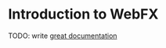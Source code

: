 # Introduction to WebFX

TODO: write [great documentation](http://jacobian.org/writing/what-to-write/)
